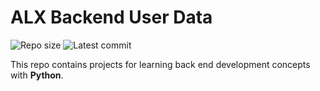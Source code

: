 # ALX Backend User Data

![Repo size](https://img.shields.io/github/repo-size/Chesterkxng/alx-backend-user-data)
![Latest commit](https://img.shields.io/github/last-commit/Chesterkxng/alx-backend-user-data/master?style=round-square)

This repo contains projects for learning back end development concepts with __Python__.
